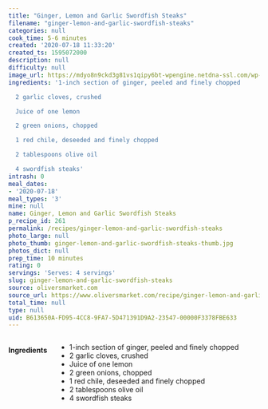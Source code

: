 ```yaml
---
title: "Ginger, Lemon and Garlic Swordfish Steaks"
filename: "ginger-lemon-and-garlic-swordfish-steaks"
categories: null
cook_time: 5-6 minutes
created: '2020-07-18 11:33:20'
created_ts: 1595072000
description: null
difficulty: null
image_url: https://mdyo8n9ckd3g81vs1qipy6bt-wpengine.netdna-ssl.com/wp-content/uploads/2018/07/grilled-swordfish-basil-butter-900x600.jpg
ingredients: '1-inch section of ginger, peeled and finely chopped

  2 garlic cloves, crushed

  Juice of one lemon

  2 green onions, chopped

  1 red chile, deseeded and finely chopped

  2 tablespoons olive oil

  4 swordfish steaks'
intrash: 0
meal_dates:
- '2020-07-18'
meal_types: '3'
mine: null
name: Ginger, Lemon and Garlic Swordfish Steaks
p_recipe_id: 261
permalink: /recipes/ginger-lemon-and-garlic-swordfish-steaks
photo_large: null
photo_thumb: ginger-lemon-and-garlic-swordfish-steaks-thumb.jpg
photos_dict: null
prep_time: 10 minutes
rating: 0
servings: 'Serves: 4 servings'
slug: ginger-lemon-and-garlic-swordfish-steaks
source: oliversmarket.com
source_url: https://www.oliversmarket.com/recipe/ginger-lemon-and-garlic-swordfish-steaks/
total_time: null
type: null
uid: B613650A-FD95-4CC8-9FA7-5D471391D9A2-23547-00000F3378FBE633
---
```

<div class="large-8 medium-7 columns" id="writeup">	</div><!-- #writeup -->
</div><!-- #row-one -->
<div class="row" id="row-two">	<div class="medium-4 small-5 columns" id="ingredients"><h4>Ingredients</h4><div class="box box-ingredients content"><ul>
<li>1-inch section of ginger, peeled and finely chopped</li>
<li>2 garlic cloves, crushed</li>
<li>Juice of one lemon</li>
<li>2 green onions, chopped</li>
<li>1 red chile, deseeded and finely chopped</li>
<li>2 tablespoons olive oil</li>
<li>4 swordfish steaks</li>
</ul>
</div>	</div>	<div class="medium-6 small-7 columns" id="directions">	</div>